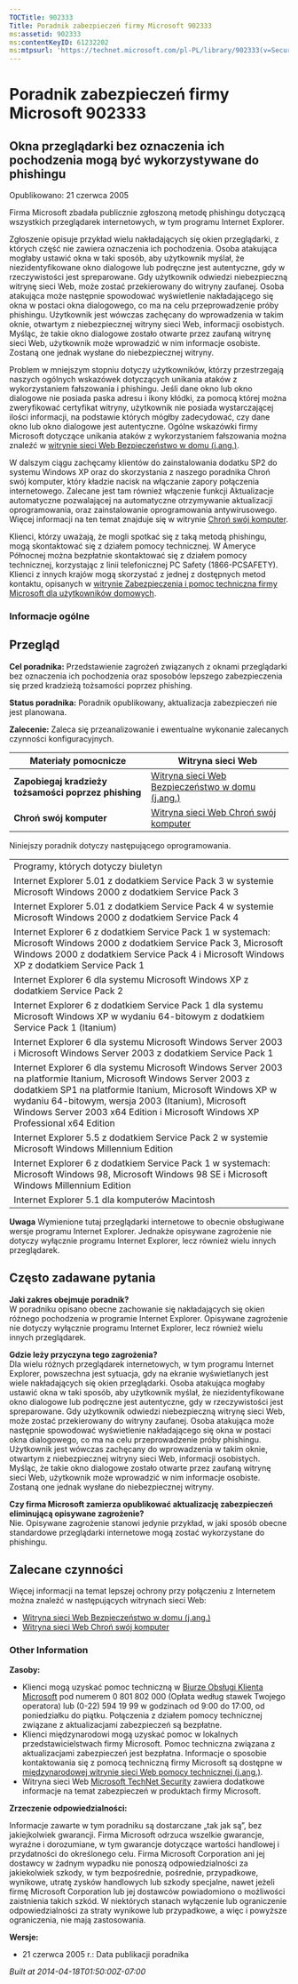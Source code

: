 ```yaml
---
TOCTitle: 902333
Title: Poradnik zabezpieczeń firmy Microsoft 902333
ms:assetid: 902333
ms:contentKeyID: 61232202
ms:mtpsurl: 'https://technet.microsoft.com/pl-PL/library/902333(v=Security.10)'
---
```


Poradnik zabezpieczeń firmy Microsoft 902333
============================================

Okna przeglądarki bez oznaczenia ich pochodzenia mogą być wykorzystywane do phishingu
-------------------------------------------------------------------------------------

Opublikowano: 21 czerwca 2005

Firma Microsoft zbadała publicznie zgłoszoną metodę phishingu dotyczącą wszystkich przeglądarek internetowych, w tym programu Internet Explorer.

Zgłoszenie opisuje przykład wielu nakładających się okien przeglądarki, z których część nie zawiera oznaczenia ich pochodzenia. Osoba atakująca mogłaby ustawić okna w taki sposób, aby użytkownik myślał, że niezidentyfikowane okno dialogowe lub podręczne jest autentyczne, gdy w rzeczywistości jest spreparowane. Gdy użytkownik odwiedzi niebezpieczną witrynę sieci Web, może zostać przekierowany do witryny zaufanej. Osoba atakująca może następnie spowodować wyświetlenie nakładającego się okna w postaci okna dialogowego, co ma na celu przeprowadzenie próby phishingu. Użytkownik jest wówczas zachęcany do wprowadzenia w takim oknie, otwartym z niebezpiecznej witryny sieci Web, informacji osobistych. Myśląc, że takie okno dialogowe zostało otwarte przez zaufaną witrynę sieci Web, użytkownik może wprowadzić w nim informacje osobiste. Zostaną one jednak wysłane do niebezpiecznej witryny.

Problem w mniejszym stopniu dotyczy użytkowników, którzy przestrzegają naszych ogólnych wskazówek dotyczących unikania ataków z wykorzystaniem fałszowania i phishingu. Jeśli dane okno lub okno dialogowe nie posiada paska adresu i ikony kłódki, za pomocą której można zweryfikować certyfikat witryny, użytkownik nie posiada wystarczającej ilości informacji, na podstawie których mógłby zadecydować, czy dane okno lub okno dialogowe jest autentyczne. Ogólne wskazówki firmy Microsoft dotyczące unikania ataków z wykorzystaniem fałszowania można znaleźć w [witrynie sieci Web Bezpieczeństwo w domu (j.ang.)](http://www.microsoft.com/phishing/).

W dalszym ciągu zachęcamy klientów do zainstalowania dodatku SP2 do systemu Windows XP oraz do skorzystania z naszego poradnika Chroń swój komputer, który kładzie nacisk na włączanie zapory połączenia internetowego. Zalecane jest tam również włączenie funkcji Aktualizacje automatyczne pozwalającej na automatyczne otrzymywanie aktualizacji oprogramowania, oraz zainstalowanie oprogramowania antywirusowego. Więcej informacji na ten temat znajduje się w witrynie [Chroń swój komputer](http://www.microsoft.com/poland/security/protect/).

Klienci, którzy uważają, że mogli spotkać się z taką metodą phishingu, mogą skontaktować się z działem pomocy technicznej. W Ameryce Północnej można bezpłatnie skontaktować się z działem pomocy technicznej, korzystając z linii telefonicznej PC Safety (1866-PCSAFETY). Klienci z innych krajów mogą skorzystać z jednej z dostępnych metod kontaktu, opisanych w [witrynie Zabezpieczenia i pomoc techniczna firmy Microsoft dla użytkowników domowych](http://support.microsoft.com/security/).

### Informacje ogólne

Przegląd
--------

**Cel poradnika:** Przedstawienie zagrożeń związanych z oknami przeglądarki bez oznaczenia ich pochodzenia oraz sposobów lepszego zabezpieczenia się przed kradzieżą tożsamości poprzez phishing.

**Status poradnika:** Poradnik opublikowany, aktualizacja zabezpieczeń nie jest planowana.

**Zalecenie:** Zaleca się przeanalizowanie i ewentualne wykonanie zalecanych czynności konfiguracyjnych.

| Materiały pomocnicze                                 | Witryna sieci Web                                                                          |
|------------------------------------------------------|--------------------------------------------------------------------------------------------|
| **Zapobiegaj kradzieży tożsamości poprzez phishing** | [Witryna sieci Web Bezpieczeństwo w domu (j.ang.)](http://www.microsoft.com/phishing/)     |
| **Chroń swój komputer**                              | [Witryna sieci Web Chroń swój komputer](http://www.microsoft.com/poland/security/protect/) |

Niniejszy poradnik dotyczy następującego oprogramowania.

|                                                                                                                                                                                                                                                                                                                       |
|-----------------------------------------------------------------------------------------------------------------------------------------------------------------------------------------------------------------------------------------------------------------------------------------------------------------------|
| Programy, których dotyczy biuletyn                                                                                                                                                                                                                                                                                    |
| Internet Explorer 5.01 z dodatkiem Service Pack 3 w systemie Microsoft Windows 2000 z dodatkiem Service Pack 3                                                                                                                                                                                                        |
| Internet Explorer 5.01 z dodatkiem Service Pack 4 w systemie Microsoft Windows 2000 z dodatkiem Service Pack 4                                                                                                                                                                                                        |
| Internet Explorer 6 z dodatkiem Service Pack 1 w systemach: Microsoft Windows 2000 z dodatkiem Service Pack 3, Microsoft Windows 2000 z dodatkiem Service Pack 4 i Microsoft Windows XP z dodatkiem Service Pack 1                                                                                                    |
| Internet Explorer 6 dla systemu Microsoft Windows XP z dodatkiem Service Pack 2                                                                                                                                                                                                                                       |
| Internet Explorer 6 z dodatkiem Service Pack 1 dla systemu Microsoft Windows XP w wydaniu 64-bitowym z dodatkiem Service Pack 1 (Itanium)                                                                                                                                                                             |
| Internet Explorer 6 dla systemu Microsoft Windows Server 2003 i Microsoft Windows Server 2003 z dodatkiem Service Pack 1                                                                                                                                                                                              |
| Internet Explorer 6 dla systemu Microsoft Windows Server 2003 na platformie Itanium, Microsoft Windows Server 2003 z dodatkiem SP1 na platformie Itanium, Microsoft Windows XP w wydaniu 64-bitowym, wersja 2003 (Itanium), Microsoft Windows Server 2003 x64 Edition i Microsoft Windows XP Professional x64 Edition |
| Internet Explorer 5.5 z dodatkiem Service Pack 2 w systemie Microsoft Windows Millennium Edition                                                                                                                                                                                                                      |
| Internet Explorer 6 z dodatkiem Service Pack 1 w systemach: Microsoft Windows 98, Microsoft Windows 98 SE i Microsoft Windows Millennium Edition                                                                                                                                                                      |
| Internet Explorer 5.1 dla komputerów Macintosh                                                                                                                                                                                                                                                                        |

**Uwaga** Wymienione tutaj przeglądarki internetowe to obecnie obsługiwane wersje programu Internet Explorer. Jednakże opisywane zagrożenie nie dotyczy wyłącznie programu Internet Explorer, lecz również wielu innych przeglądarek.

Często zadawane pytania
-----------------------

**Jaki zakres obejmuje poradnik?**  
W poradniku opisano obecne zachowanie się nakładających się okien różnego pochodzenia w programie Internet Explorer. Opisywane zagrożenie nie dotyczy wyłącznie programu Internet Explorer, lecz również wielu innych przeglądarek.

**Gdzie leży przyczyna tego zagrożenia?**  
Dla wielu różnych przeglądarek internetowych, w tym programu Internet Explorer, powszechna jest sytuacja, gdy na ekranie wyświetlanych jest wiele nakładających się okien przeglądarki. Osoba atakująca mogłaby ustawić okna w taki sposób, aby użytkownik myślał, że niezidentyfikowane okno dialogowe lub podręczne jest autentyczne, gdy w rzeczywistości jest spreparowane. Gdy użytkownik odwiedzi niebezpieczną witrynę sieci Web, może zostać przekierowany do witryny zaufanej. Osoba atakująca może następnie spowodować wyświetlenie nakładającego się okna w postaci okna dialogowego, co ma na celu przeprowadzenie próby phishingu. Użytkownik jest wówczas zachęcany do wprowadzenia w takim oknie, otwartym z niebezpiecznej witryny sieci Web, informacji osobistych. Myśląc, że takie okno dialogowe zostało otwarte przez zaufaną witrynę sieci Web, użytkownik może wprowadzić w nim informacje osobiste. Zostaną one jednak wysłane do niebezpiecznej witryny.

**Czy firma Microsoft zamierza opublikować aktualizację zabezpieczeń eliminującą opisywane zagrożenie?**  
Nie. Opisywane zagrożenie stanowi jedynie przykład, w jaki sposób obecne standardowe przeglądarki internetowe mogą zostać wykorzystane do phishingu.

Zalecane czynności
------------------

Więcej informacji na temat lepszej ochrony przy połączeniu z Internetem można znaleźć w następujących witrynach sieci Web:

-   [Witryna sieci Web Bezpieczeństwo w domu (j.ang.)](http://www.microsoft.com/phishing/)
-   [Witryna sieci Web Chroń swój komputer](http://www.microsoft.com/poland/security/protect/)

### Other Information

**Zasoby:**

-   Klienci mogą uzyskać pomoc techniczną w [Biurze Obsługi Klienta Microsoft](http://support.microsoft.com/contactus/?ws=support) pod numerem 0 801 802 000 (Opłata według stawek Twojego operatora) lub (0-22) 594 19 99 w godzinach od 9:00 do 17:00, od poniedziałku do piątku. Połączenia z działem pomocy technicznej związane z aktualizacjami zabezpieczeń są bezpłatne.
-   Klienci międzynarodowi mogą uzyskać pomoc w lokalnych przedstawicielstwach firmy Microsoft. Pomoc techniczna związana z aktualizacjami zabezpieczeń jest bezpłatna. Informacje o sposobie kontaktowania się z pomocą techniczną firmy Microsoft są dostępne w [międzynarodowej witrynie sieci Web pomocy technicznej (j.ang.)](http://go.microsoft.com/fwlink/?linkid=21155).
-   Witryna sieci Web [Microsoft TechNet Security](http://www.microsoft.com/poland/technet/security/) zawiera dodatkowe informacje na temat zabezpieczeń w produktach firmy Microsoft.

**Zrzeczenie odpowiedzialności:**

Informacje zawarte w tym poradniku są dostarczane „tak jak są”, bez jakiejkolwiek gwarancji. Firma Microsoft odrzuca wszelkie gwarancje, wyraźne i dorozumiane, w tym gwarancje dotyczące wartości handlowej i przydatności do określonego celu. Firma Microsoft Corporation ani jej dostawcy w żadnym wypadku nie ponoszą odpowiedzialności za jakiekolwiek szkody, w tym bezpośrednie, pośrednie, przypadkowe, wynikowe, utratę zysków handlowych lub szkody specjalne, nawet jeżeli firmę Microsoft Corporation lub jej dostawców powiadomiono o możliwości zaistnienia takich szkód. W niektórych stanach wyłączenie lub ograniczenie odpowiedzialności za straty wynikowe lub przypadkowe, a więc i powyższe ograniczenia, nie mają zastosowania.

**Wersje:**

-   21 czerwca 2005 r.: Data publikacji poradnika

*Built at 2014-04-18T01:50:00Z-07:00*
